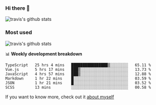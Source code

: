 ### Hi there 👋

<!--
**HondryTravis/HondryTravis** is a ✨ _special_ ✨ repository because its `README.md` (this file) appears on your GitHub profile.

Here are some ideas to get you started:

- 🔭 I’m currently working on ...
- 🌱 I’m currently learning ...
- 👯 I’m looking to collaborate on ...
- 🤔 I’m looking for help with ...
- 💬 Ask me about ...
- 📫 How to reach me: ...
- 😄 Pronouns: ...
- ⚡ Fun fact: ...
-->

![travis's github stats](https://github-readme-stats.vercel.app/api?username=HondryTravis&hide=stars)
### Most used
![travis's github stats](https://github-readme-stats.anuraghazra1.vercel.app/api/top-langs/?username=HondryTravis&layout=compact&hide_title=true)

📊 **Weekly development breakdown**

<!--START_SECTION:waka-->

```text
TypeScript   25 hrs 4 mins   ████████████████▒░░░░░░░░   65.11 %
Vue.js       5 hrs 17 mins   ███▒░░░░░░░░░░░░░░░░░░░░░   13.73 %
JavaScript   4 hrs 57 mins   ███▒░░░░░░░░░░░░░░░░░░░░░   12.88 %
Markdown     1 hr 22 mins    █░░░░░░░░░░░░░░░░░░░░░░░░   03.59 %
JSON         1 hr 21 mins    █░░░░░░░░░░░░░░░░░░░░░░░░   03.52 %
SCSS         13 mins         ░░░░░░░░░░░░░░░░░░░░░░░░░   00.58 %
```

<!--END_SECTION:waka-->

If you want to know more, check out it [about myself](https://hondrytravis.github.io/)

